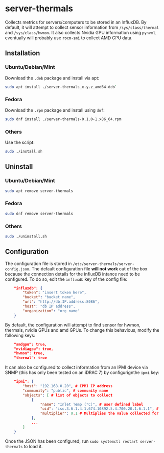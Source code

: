 # server-thermals

Collects metrics for servers/computers to be stored in an InfluxDB. By default, it will attempt to collect sensor information from `/sys/class/thermal` and `/sys/class/hwmon`. It also collects Nvidia GPU information using `pynvml`, eventually will probably use `rocm-smi` to collect AMD GPU data.

## Installation

### Ubuntu/Debian/Mint

Download the `.deb` package and install via apt:
```bash
sudo apt install ./server-thermals_x.y.z_amd64.deb`
```

### Fedora

Download the `.rpm` package and install using `dnf`:
```bash
sudo dnf install ./server-thermals-0.1.0-1.x86_64.rpm
```

### Others

Use the script:
```bash
sudo ./install.sh
```

## Uninstall

### Ubuntu/Debian/Mint

```bash
sudo apt remove server-thermals
```

### Fedora

```bash
sudo dnf remove server-thermals
```

### Others

```bash
sudo ./uninstall.sh
```

## Configuration

The configuration file is stored in `/etc/server-thermals/server-config.json`. The default configuration file **will not work** out of the box because the connection details for the influxDB intance need to be configured. To do so, edit the `influxdb` key of the config file:
```json
    "influxdb": {
        "token": "insert token here",
        "bucket": "bucket name",
        "url": "http://db.IP.address:8086",
        "host": "db IP address",
        "organization": "org name"
    }
```

By default, the configuration will attempt to find sensor for hwmon, thermals, nvidia GPUs and amd GPUs. To change this behavious, modify the following keys:
```json
    "amdgpu": true,
    "nvidiagpu": true,
    "hwmon": true,
    "thermal": true
```

It can also be configured to collect information from an IPMI device via SNMP (this has only been tested on an iDRAC 7) by configurignthe `ipmi` key:
```json
    "ipmi": {
        "host": "192.168.0.20", # IPMI IP address
        "community": "public", # community name
        "objects": [ # list of objects to collect
            {
                "name": "Inlet Temp (°C)", # user defined label
                "oid": "iso.3.6.1.4.1.674.10892.5.4.700.20.1.6.1.1", # OID to collect (good luck with the documentation here...)
                "multiplier": 0.1 # Multiplies the value collected for the OID to convert to a real unit
            },
            ...
        ]
    }
```

Once the JSON has been configured, run `sudo systemctl restart server-thermals` to load it.